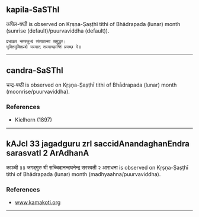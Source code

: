 ## kapila-SaSThI
कपिल-षष्ठी is observed on Kṛṣṇa-Ṣaṣṭhī tithi of Bhādrapada (lunar) month (sunrise (default)/puurvaviddha (default)).



```
प्रभाकर नमस्तुभ्यं संसारान्मां समुद्धर।
भुक्तिमुक्तिप्रदो यस्मात् तस्माच्छान्तिं प्रयच्छ मे॥
```

---
## candra-SaSThI
चन्द्र-षष्ठी is observed on Kṛṣṇa-Ṣaṣṭhī tithi of Bhādrapada (lunar) month (moonrise/puurvaviddha).


### References
* Kielhorn (1897)


---
## kAJcI 33 jagadguru zrI saccidAnandaghanEndra sarasvatI 2 ArAdhanA
काञ्ची ३३ जगद्गुरु श्री सच्चिदानन्दघनेन्द्र सरस्वती २ आराधना is observed on Kṛṣṇa-Ṣaṣṭhī tithi of Bhādrapada (lunar) month (madhyaahna/puurvaviddha).


### References
* www.kamakoti.org


---
